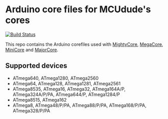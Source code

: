 # Arduino core files for MCUdude's cores
[![Build Status](https://travis-ci.org/MCUdude/MCUdude_corefiles.svg?branch=master)](https://travis-ci.org/MCUdude/MCUdude_corefiles)

This repo contains the Arduino corefiles used with [MightyCore](https://github.com/MCUdude/MightyCore), [MegaCore](https://github.com/MCUdude/MegaCore), [MiniCore](https://github.com/MCUdude/MiniCore) and [MajorCore](https://github.com/MCUdude/MightyCore).

## Supported devices
* ATmega640, ATmega1280, ATmega2560
* ATmega64, ATmega128, ATmega1281, ATmega2561
* ATmega8535, ATmega16, ATmega32, ATmega164A/P, ATmega324A/P/PA, ATmega644/P, ATmega1284/P
* ATmega8515, ATmega162
* ATmega8, ATmega48/P/PA, ATmega88/P/PA, ATmega168/P/PA, ATmega328/P/PA

